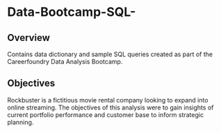 # Data-Bootcamp-SQL-
## Overview

Contains data dictionary and sample SQL queries created as part of the Careerfoundry Data Analysis Bootcamp.  

## Objectives

Rockbuster is a fictitious movie rental company looking to expand into online streaming. The objectives of this analysis were to gain insights of current portfolio performance and customer base to inform strategic planning. 

